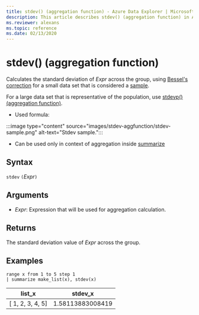 ```yaml
---
title: stdev() (aggregation function) - Azure Data Explorer | Microsoft Docs
description: This article describes stdev() (aggregation function) in Azure Data Explorer.
ms.reviewer: alexans
ms.topic: reference
ms.date: 02/13/2020
---
```

# stdev() (aggregation function)

Calculates the standard deviation of *Expr* across the group, using [Bessel's correction](https://en.wikipedia.org/wiki/Bessel's_correction) for a small data set that is considered a [sample](https://en.wikipedia.org/wiki/Sample_%28statistics%29). 

For a large data set that is representative of the population, use [stdevp() (aggregation function)](stdevp-aggfunction.md).

* Used formula:

:::image type="content" source="images/stdev-aggfunction/stdev-sample.png" alt-text="Stdev sample.":::

* Can be used only in context of aggregation inside [summarize](summarizeoperator.md)

## Syntax

`stdev` `(`*Expr*`)`

## Arguments

* *Expr*: Expression that will be used for aggregation calculation. 

## Returns

The standard deviation value of *Expr* across the group.
 
## Examples

```kusto
range x from 1 to 5 step 1
| summarize make_list(x), stdev(x)

```

|list_x|stdev_x|
|---|---|
|[ 1, 2, 3, 4, 5]|1.58113883008419|
